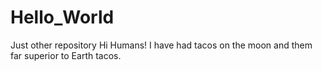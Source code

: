 # Hello_World
Just other repository
Hi Humans!
I have had tacos on the moon and them far superior to Earth tacos. 
